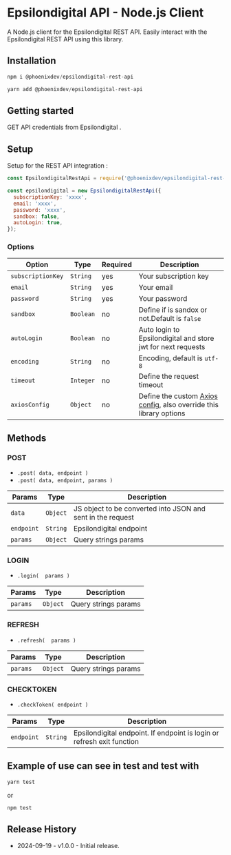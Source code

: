 # Epsilondigital API - Node.js Client

A Node.js client for the Epsilondigital REST API. Easily interact with the Epsilondigital REST API using this library.

## Installation

```js
npm i @phoenixdev/epsilondigital-rest-api
```

```js
yarn add @phoenixdev/epsilondigital-rest-api
```

## Getting started

GET API credentials from Epsilondigital
.

## Setup

Setup for the REST API integration :

```js
const EpsilondigitalRestApi = require('@phoenixdev/epsilondigital-rest-api');

const epsilondigital = new EpsilondigitalRestApi({
  subscriptionKey: 'xxxx',
  email: 'xxxx',
  password: 'xxxx',
  sandbox: false,
  autoLogin: true,
});
```

### Options

| Option            | Type      | Required | Description                                                                                                         |
| ----------------- | --------- | -------- | ------------------------------------------------------------------------------------------------------------------- |
| `subscriptionKey` | `String`  | yes      | Your subscription key                                                                                               |
| `email`           | `String`  | yes      | Your email                                                                                                          |
| `password`        | `String`  | yes      | Your password                                                                                                       |
| `sandbox`         | `Boolean` | no       | Define if is sandox or not.Default is `false`                                                                       |
| `autoLogin`       | `Boolean` | no       | Auto login to Epsilondigital and store jwt for next requests                                                        |
| `encoding`        | `String`  | no       | Encoding, default is `utf-8`                                                                                        |
| `timeout`         | `Integer` | no       | Define the request timeout                                                                                          |
| `axiosConfig`     | `Object`  | no       | Define the custom [Axios config](https://github.com/axios/axios#request-config), also override this library options |

## Methods

### POST

- `.post( data, endpoint )`
- `.post( data, endpoint, params )`

| Params     | Type     | Description                                                 |
| ---------- | -------- | ----------------------------------------------------------- |
| `data`     | `Object` | JS object to be converted into JSON and sent in the request |
| `endpoint` | `String` | Epsilondigital endpoint                                     |
| `params`   | `Object` | Query strings params                                        |

### LOGIN

- `.login(  params )`

| Params   | Type     | Description          |
| -------- | -------- | -------------------- |
| `params` | `Object` | Query strings params |

### REFRESH

- `.refresh(  params )`

| Params   | Type     | Description          |
| -------- | -------- | -------------------- |
| `params` | `Object` | Query strings params |

### CHECKTOKEN

- `.checkToken( endpoint )`

| Params     | Type     | Description                                                            |
| ---------- | -------- | ---------------------------------------------------------------------- |
| `endpoint` | `String` | Epsilondigital endpoint. If endpoint is login or refresh exit function |

## Example of use can see in test and test with

```js
yarn test
```

or

```js
npm test
```

## Release History

- 2024-09-19 - v1.0.0 - Initial release.
